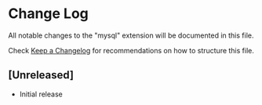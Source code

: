 # Change Log

All notable changes to the "mysql" extension will be documented in this file.

Check [Keep a Changelog](http://keepachangelog.com/) for recommendations on how to structure this file.

## [Unreleased]

- Initial release